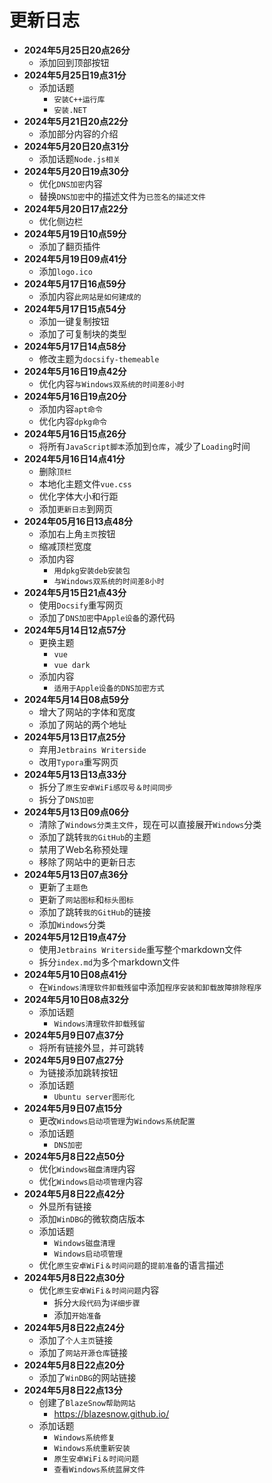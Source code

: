 # 更新日志

- **2024年5月25日20点26分**
    - 添加回到顶部按钮
- **2024年5月25日19点31分**
    - 添加话题
        - ```安装C++运行库```
        - ```安装.NET```
- **2024年5月21日20点22分**
    - 添加部分内容的介绍
- **2024年5月20日20点31分**
    - 添加话题```Node.js相关```
- **2024年5月20日19点30分**
    - 优化```DNS加密```内容
    - 替换```DNS加密```中的描述文件为```已签名的描述文件```
- **2024年5月20日17点22分**
    - 优化侧边栏
- **2024年5月19日10点59分**
    - 添加了翻页插件
- **2024年5月19日09点41分**
    - 添加```logo.ico```
- **2024年5月17日16点59分**
    - 添加内容```此网站是如何建成的```
- **2024年5月17日15点54分**
    - 添加一键复制按钮
    - 添加了可复制块的类型
- **2024年5月17日14点58分**
    - 修改主题为```docsify-themeable```
- **2024年5月16日19点42分**
    - 优化内容```与Windows双系统的时间差8小时```
- **2024年5月16日19点20分**
    - 添加内容```apt命令```
    - 优化内容```dpkg命令```
- **2024年5月16日15点26分**
    - 将所有```JavaScript脚本```添加到```仓库```，减少了```Loading```时间
- **2024年5月16日14点41分**
    - 删除```顶栏```
    - 本地化主题文件```vue.css```
    - 优化字体大小和行距
    - 添加```更新日志```到网页
- **2024年05月16日13点48分**
    - 添加右上角```主页```按钮
    - 缩减顶栏宽度
    - 添加内容
        - ```用dpkg安装deb安装包```
        - ```与Windows双系统的时间差8小时```
- **2024年5月15日21点43分**
    - 使用```Docsify```重写网页
    - 添加了```DNS加密```中```Apple设备```的源代码
- **2024年5月14日12点57分**
    - 更换主题
        - ```vue```
        - ```vue dark```
    - 添加内容
        - ```适用于Apple设备的DNS加密方式```
- **2024年5月14日08点59分**
    - 增大了网站的字体和宽度
    - 添加了网站的两个地址
- **2024年5月13日17点25分**
    - 弃用```Jetbrains Writerside```
    - 改用```Typora```重写网页
- **2024年5月13日13点33分**
    - 拆分了```原生安卓WiFi感叹号＆时间同步```
    - 拆分了```DNS加密```
- **2024年5月13日09点06分**
    - 清除了```Windows分类主文件```，现在可以直接展开```Windows```分类
    - 添加了跳转```我的GitHub```的主题
    - 禁用了Web名称预处理
    - 移除了网站中的更新日志
- **2024年5月13日07点36分**
    - 更新了```主题色```
    - 更新了```网站图标```和```标头图标```
    - 添加了跳转```我的GitHub```的链接
    - 添加```Windows```分类
- **2024年5月12日19点47分**
    - 使用```Jetbrains Writerside```重写整个markdown文件
    - 拆分```index.md```为多个markdown文件
- **2024年5月10日08点41分**
    - 在```Windows清理软件卸载残留```中添加```程序安装和卸载故障排除程序```
- **2024年5月10日08点32分**
    - 添加话题
        - ```Windows清理软件卸载残留```
- **2024年5月9日07点37分**
    - 将所有链接外显，并可跳转
- **2024年5月9日07点27分**
    - 为链接添加跳转按钮
    - 添加话题
        - ```Ubuntu server图形化```
- **2024年5月9日07点15分**
    - 更改```Windows启动项管理```为```Windows系统配置```
    - 添加话题
        - ```DNS加密```
- **2024年5月8日22点50分**
    - 优化```Windows磁盘清理```内容
    - 优化```Windows启动项管理```内容
- **2024年5月8日22点42分**
    - 外显所有链接
    - 添加```WinDBG```的微软商店版本
    - 添加话题
        - ```Windows磁盘清理```
        - ```Windows启动项管理```
    - 优化```原生安卓WiFi＆时间问题```的```提前准备```的语言描述
- **2024年5月8日22点30分**
    - 优化```原生安卓WiFi＆时间问题```内容
        - 拆分```大段代码```为```详细步骤```
        - 添加```开始准备```
- **2024年5月8日22点24分**
    - 添加了```个人主页```链接
    - 添加了```网站开源仓库```链接
- **2024年5月8日22点20分**
    - 添加了```WinDBG```的网站链接
- **2024年5月8日22点13分**
    - 创建了```BlazeSnow帮助网站```
        - <https://blazesnow.github.io/>
    - 添加话题
        - ```Windows系统修复```
        - ```Windows系统重新安装```
        - ```原生安卓WiFi＆时间问题```
        - ```查看Windows系统蓝屏文件```
